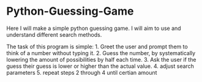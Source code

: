 # Python-Guessing-Game

Here I will make a simple python guessing game.
I will aim to use and understand different search methods.

The task of this program is simple:
    1. Greet the user and prompt them to think of a number without typing it.
    2. Guess the number, by systematically lowering the amount of possibilities by half each time.
    3. Ask the user if the guess their guess is lower or higher than the actual value.
    4. adjust search parameters<return>
    5. repeat steps 2 through 4 until certian amount